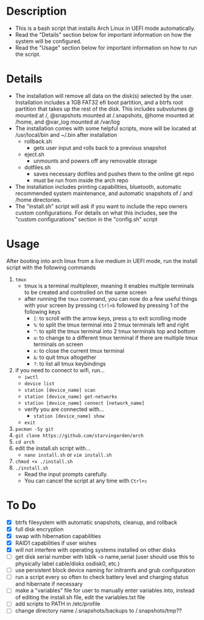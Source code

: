 # Description

- This is a bash script that installs Arch Linux in UEFI mode automatically.
- Read the "Details" section below for important information on how the system will be configured.
- Read the "Usage" section below for important information on how to run the script.

# Details

- The installation will remove all data on the disk(s) selected by the user. Installation includes a 1GB FAT32 efi boot partition, and a btrfs root partition that takes up the rest of the disk. This includes subvolumes @ mounted at /, @snapshots mounted at /.snapshots, @home mounted at /home, and @var_log mounted at /var/log
- The installation comes with some helpful scripts, more will be located at /usr/local/bin and ~/.bin after installation
    - rollback.sh
        - gets user input and rolls back to a previous snapshot
    - eject.sh
        - unmounts and powers off any removable storage
    - dotfiles.sh
        - saves necessary dotfiles and pushes them to the online git repo
        - must be run from inside the arch repo
- The installation includes printing capabilities, bluetooth, automatic recommended system maintenance, and automatic snapshots of / and /home directories.
- The "install.sh" script will ask if you want to include the repo owners custom configurations. For details on what this includes, see the "custom configurations" section in the "config.sh" script

# Usage

After booting into arch linux from a live medium in UEFI mode, run the install script with the following commands
1. `tmux`
    - tmux is a terminal multiplexer, meaning it enables multiple terminals to be created and controlled on the same screen
    - after running the `tmux` command, you can now do a few useful things with your screen by pressing `Ctrl+b` followed by pressing 1 of the following keys
        - `[`: to scroll with the arrow keys, press `q` to exit scrolling mode
        - `%`: to split the tmux terminal into 2 tmux terminals left and right
        - `"`: to split the tmux terminal into 2 tmux terminals top and bottom
        - `o`: to change to a different tmux terminal if there are multiple tmux terminals on screen
        - `x`: to close the current tmux terminal
        - `&`: to quit tmux altogether
        - `?`: to list all tmux keybindings
2. if you need to connect to wifi, run...
    - `iwctl`
    - `device list`
    - `station [device_name] scan`
    - `station [device_name] get-networks`
    - `station [device_name] connect [network_name]`
    - verify you are connected with...
        - `station [device_name] show`
    - `exit`
3. `pacman -Sy git` 
4. `git clone https://github.com/starvingarden/arch`
5. `cd arch`
6. edit the install.sh script with...
    - `nano install.sh` or `vim install.sh`
7. `chmod +x ./install.sh`
8. `./install.sh`
    - Read the input prompts carefully.
    - You can cancel the script at any time with `Ctrl+c`

# To Do

- [x] btrfs filesystem with automatic snapshots, cleanup, and rollback
- [x] full disk encryption
- [x] swap with hibernation capabilities
- [x] RAID1 capabilities if user wishes
- [x] will not interfere with operating systems installed on other disks
- [ ] get disk serial number with lsblk -o name,serial (user should use this to physically label cable/disks osdisk0, etc.)
- [ ] use persistent block device naming for initramfs and grub configuration
- [ ] run a script every so often to check battery level and charging status and hibernate if necessary
- [ ] make a "variables" file for user to manually enter variables into, instead of editing the install.sh file, edit the variables.txt file
- [ ] add scripts to PATH in /etc/profile
- [ ] change directory name /.snapshots/backups to /.snapshots/tmp??
